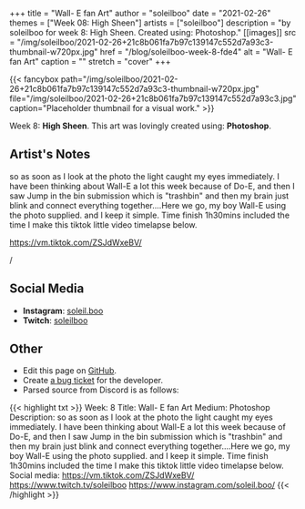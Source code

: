 +++
title =       "Wall- E fan Art"
author =      "soleilboo"
date =        "2021-02-26"
themes =      ["Week 08: High Sheen"]
artists =     ["soleilboo"]
description = "by soleilboo for week 8: High Sheen. Created using: Photoshop."
[[images]]
      src = "/img/soleilboo/2021-02-26+21c8b061fa7b97c139147c552d7a93c3-thumbnail-w720px.jpg"
      href = "/blog/soleilboo-week-8-fde4"
      alt = "Wall- E fan Art"
      caption = ""
      stretch = "cover"
+++


{{< fancybox path="/img/soleilboo/2021-02-26+21c8b061fa7b97c139147c552d7a93c3-thumbnail-w720px.jpg" file="/img/soleilboo/2021-02-26+21c8b061fa7b97c139147c552d7a93c3.jpg" caption="Placeholder thumbnail for a visual work." >}}


Week 8: **High Sheen**. This art was lovingly created using: **Photoshop**.

## Artist's Notes

so as soon as I look at the photo the light caught my eyes immediately. I have been thinking about Wall-E a lot this week because of Do-E, and then I saw Jump in the bin submission which is "trashbin" and then my brain just blink and connect everything together....Here we go, my boy Wall-E using the photo supplied. and I keep it simple. Time finish 1h30mins included the time I make this tiktok little video timelapse below.

https://vm.tiktok.com/ZSJdWxeBV/

/

## Social Media

- **Instagram**: <a href='https://instagram.com/soleil.boo' target='_blank'>soleil.boo</a>
- **Twitch**: <a href='https://twitch.tv/soleilboo' target='_blank'>soleilboo</a>

## Other

- Edit this page on [GitHub](https://github.com/teaminkling/web-refresh/edit/main/content/blog/soleilboo-week-8-fde4.md).
- Create [a bug ticket](https://github.com/teaminkling/web-refresh/issues/new?assignees=&labels=bug&template=problem-report.md&title=) for the developer.
- Parsed source from Discord is as follows:

{{< highlight txt >}}
Week: 8
Title: Wall- E fan Art
Medium: Photoshop
Description: so as soon as I look at the photo the light caught my eyes immediately. I have been thinking about Wall-E a lot this week because of Do-E, and then I saw Jump in the bin submission which is "trashbin" and then my brain just blink and connect everything together....Here we go, my boy Wall-E using the photo supplied. and I keep it simple. Time finish 1h30mins included the time I make this tiktok little video timelapse below.
Social media: https://vm.tiktok.com/ZSJdWxeBV/
https://www.twitch.tv/soleilboo
https://www.instagram.com/soleil.boo/
{{< /highlight >}}